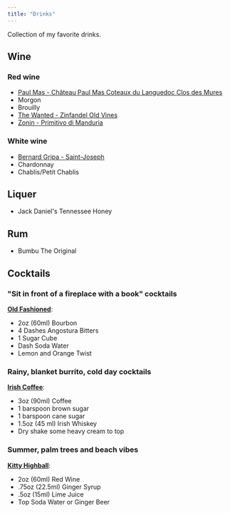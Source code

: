 ```yaml
---
title: "Drinks"
---
```


Collection of my favorite drinks.

## Wine

### Red wine

- [Paul Mas - Château Paul Mas Coteaux du Languedoc Clos des Mures](https://www.vivino.com/paul-mas-chateau-paul-mas-coteaux-du-languedoc-clos-des-mures/w/1216807)
- Morgon
- Brouilly
- [The Wanted - Zinfandel Old Vines](https://www.vivino.com/the-wanted-zinfandel-old-vines/w/1567077)
- [Zonin - Primitivo di Manduria](https://www.vivino.com/it-zonin-primitivo-di-manduria-primitivo-di-manduria-red-wine-v/w/11088417)

### White wine

- [Bernard Gripa - Saint-Joseph](https://www.vivino.com/bernard-gripa-saint-joseph-blanc/w/1108993)
- Chardonnay
- Chablis/Petit Chablis 

## Liquer

- Jack Daniel's Tennessee Honey

## Rum

- Bumbu The Original

## Cocktails

### "Sit in front of a fireplace with a book" cocktails

**[Old Fashioned](https://youtu.be/ZSBnCOGj2t4)**:

- 2oz (60ml) Bourbon
- 4 Dashes Angostura Bitters
- 1 Sugar Cube
- Dash Soda Water
- Lemon and Orange Twist

### Rainy, blanket burrito, cold day cocktails

**[Irish Coffee](https://youtu.be/P3O4fKDJjEE)**:

- 3oz (90ml) Coffee
- 1 barspoon brown sugar
- 1 barspoon cane sugar
- 1.5oz (45 ml) Irish Whiskey
- Dry shake some heavy cream to top

### Summer, palm trees and beach vibes

**[Kitty Highball](https://youtu.be/0HGtsSff7LI)**:

- 2oz (60ml) Red Wine
- .75oz (22.5ml) Ginger Syrup
- .5oz (15ml) Lime Juice
- Top Soda Water or Ginger Beer

